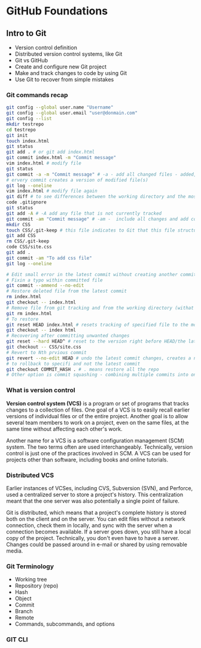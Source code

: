 # GitHub Foundations

## Intro to Git

- Version control definition
- Distributed version control systems, like Git
- Git vs GitHub
- Create and configure new Git project
- Make and track changes to code by using Git
- Use Git to recover from simple mistakes

### Git commands recap

```bash
git config --global user.name "Username"
git config --global user.email "user@donmain.com"
git config --list
mkdir testrepo
cd testrepo
git init
touch index.html
git status
git add . # or git add index.html
git commit index.html -m "Commit message"
vim index.html # modify file
git status
git commit -a -m "Commit message" # -a - add all changed files - added, modified, deleted
# ervery commit creates a version of modified file(s)
git log --oneline
vim index.html # modify file again
git diff # to see differences between the working directory and the most recent commit
code .gitignore
git status
git add -A # -A add any file that is not currently tracked
git commit -am "Commit message" # -am -  include all changes and add commit message
mkdir CSS
touch CSS/.git-keep # this file indicates to Git that this file structure has to be tracked, otherwise Git doesn't track empty folders
git add CSS
rm CSS/.git-keep
code CSS/site.css
git add .
git commit -am "To add css file"
git log --oneline

# Edit small error in the latest commit without creating another commit and without changing commit message
# Fixin a typo within committed file
git commit --ammend --no-edit
# Restore deleted file from the latest commit 
rm index.html
git checkout -- index.html
# Remove file from git tracking and from the working directory (withat we cannot resotoree file as shown above)
git rm index.html
# To restore
git reset HEAD index.html # resets tracking of specified file to the most recent commit aka HEAD
git checkout -- index html
# Recovering after committing unwanted changes
git reset --hard HEAD^ # reset to the version right before HEAD/the latest commit 
git checkout -- CSS/site.css
# Revert to Nth prvious commit
git revert --no-edit HEAD # undo the latest commit changes, creates a new commit which undoes the latest one / revert to the most recent commit
# to rollback to specifi and not the latest commit
git checkout COMMIT_HASH . # . means restore all the repo
# Other option is commit squashing - combining multiple commits into one
```
### What is version control

**Version control system (VCS)** is a program or set of programs that tracks changes to a collection of files. One goal of a VCS is to easily recall earlier versions of individual files or of the entire project. Another goal is to allow several team members to work on a project, even on the same files, at the same time without affecting each other's work.

Another name for a VCS is a software configuration management (SCM) system. The two terms often are used interchangeably. Technically, version control is just one of the practices involved in SCM. A VCS can be used for projects other than software, including books and online tutorials.

### Distributed VCS

Earlier instances of VCSes, including CVS, Subversion (SVN), and Perforce, used a centralized server to store a project's history. This centralization meant that the one server was also potentially a single point of failure.

Git is distributed, which means that a project's complete history is stored both on the client and on the server. You can edit files without a network connection, check them in locally, and sync with the server when a connection becomes available. If a server goes down, you still have a local copy of the project. Technically, you don't even have to have a server. Changes could be passed around in e-mail or shared by using removable media.

### Git Terminology

- Working tree
- Repository (repo)
- Hash
- Object
- Commit
- Branch
- Remote
- Commands, subcommands, and options

### GIT CLI

